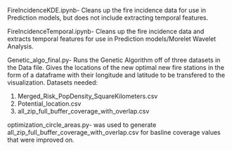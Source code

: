 FireIncidenceKDE.ipynb- Cleans up the fire incidence data for use in Prediction models, but does not include extracting temporal features.

FireIncidenceTemporal.ipynb- Cleans up the fire incidence data and extracts temporal features for use in Prediction models/Morelet Wavelet Analysis.

Genetic_algo_final.py- Runs the Genetic Algorithm off of three datasets in the Data file. Gives the locations of the new optimal new fire stations in the form of a dataframe with their longitude and latitude to be transfered to the visualization. 
  Datasets needed: 
  1)  Merged_Risk_PopDensity_SquareKilometers.csv
  2)  Potential_location.csv
  3)  all_zip_full_buffer_coverage_with_overlap.csv

optimization_circle_areas.py- was used to generate all_zip_full_buffer_coverage_with_overlap.csv for basline coverage values that were improved on. 
